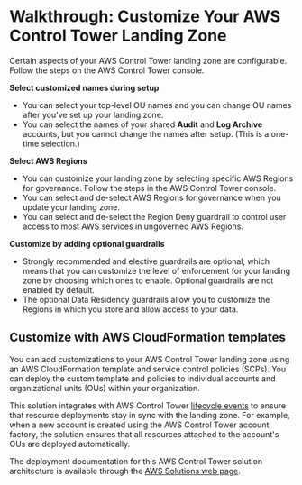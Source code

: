# Walkthrough: Customize Your AWS Control Tower Landing Zone<a name="customize-landing-zone"></a>

Certain aspects of your AWS Control Tower landing zone are configurable\. Follow the steps on the AWS Control Tower console\.

**Select customized names during setup**
+ You can select your top\-level OU names and you can change OU names after you've set up your landing zone\.
+ You can select the names of your shared **Audit** and **Log Archive** accounts, but you cannot change the names after setup\. \(This is a one\-time selection\.\)

**Select AWS Regions**
+ You can customize your landing zone by selecting specific AWS Regions for governance\. Follow the steps in the AWS Control Tower console\.
+ You can select and de\-select AWS Regions for governance when you update your landing zone\.
+ You can select and de\-select the Region Deny guardrail to control user access to most AWS services in ungoverned AWS Regions\.

**Customize by adding optional guardrails**
+ Strongly recommended and elective guardrails are optional, which means that you can customize the level of enforcement for your landing zone by choosing which ones to enable\. Optional guardrails are not enabled by default\. 
+ The optional Data Residency guardrails allow you to customize the Regions in which you store and allow access to your data\.

## Customize with AWS CloudFormation templates<a name="customize-with-templates"></a>

You can add customizations to your AWS Control Tower landing zone using an AWS CloudFormation template and service control policies \(SCPs\)\. You can deploy the custom template and policies to individual accounts and organizational units \(OUs\) within your organization\.

This solution integrates with AWS Control Tower [lifecycle events](https://docs.aws.amazon.com/controltower/latest/userguide/lifecycle-events.html) to ensure that resource deployments stay in sync with the landing zone\. For example, when a new account is created using the AWS Control Tower account factory, the solution ensures that all resources attached to the account's OUs are deployed automatically\.

The deployment documentation for this AWS Control Tower solution architecture is available through the [AWS Solutions web page](http://aws.amazon.com/solutions/customizations-for-aws-control-tower/)\.